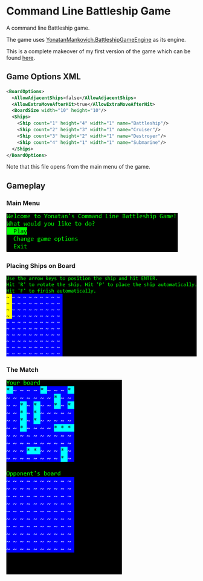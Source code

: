 # Command Line Battleship Game

A command line Battleship game.

The game uses [YonatanMankovich.BattleshipGameEngine](https://github.com/yonimn2000/battleship-game-engine) as its engine.

This is a complete makeover of my first version of the game which can be found [here](https://github.com/yonimn2000/command-line-battleship).

## Game Options XML

```xml
<BoardOptions>
  <AllowAdjacentShips>false</AllowAdjacentShips>
  <AllowExtraMoveAfterHit>true</AllowExtraMoveAfterHit>
  <BoardSize width="10" height="10"/>
  <Ships>
    <Ship count="1" height="4" width="1" name="Battleship"/>
    <Ship count="2" height="3" width="1" name="Cruiser"/>
    <Ship count="3" height="2" width="1" name="Destroyer"/>
    <Ship count="4" height="1" width="1" name="Submarine"/>
  </Ships>
</BoardOptions>
```

Note that this file opens from the main menu of the game.

## Gameplay

### Main Menu

![Main Menu](media/main_menu.png)

### Placing Ships on Board

![Ship Placement](media/ship_placement.gif)

### The Match

![Gameplay](media/gameplay.gif)
